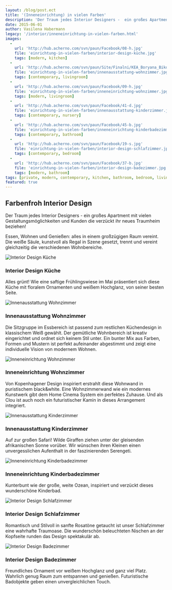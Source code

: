 ```yaml
---
layout: /blog/post.ect
title: '(Inneneinrichtung) in vielen Farben'
description: 'Der Traum jedes Interior Designers -  ein großes Apartment mit vielen Gestaltungsmöglichkeiten und Kunden die verzückt ihr neues Traumheim beziehen!'
date: 2015-06-01
author: Vasilena Habermann
legacy: '/interior/inneneinrichtung-in-vielen-farben.html'
images:
  -
    url: 'http://hub.acherno.com/svn/paun/Facebook/08-h.jpg'
    file: 'einrichtung-in-vielen-farben/interior-design-küche.jpg'
    tags: [modern, kitchen]
  -
    url: 'http://hub.acherno.com/svn/paun/Site/Finalni/KEA_Boryana_Bikova_Hol_FINAL_05a.jpg'
    file: 'einrichtung-in-vielen-farben/innenausstattung-wohnzimmer.jpg'
    tags: [contemporary, livingroom]
  -
    url: 'http://hub.acherno.com/svn/paun/Facebook/09-h.jpg'
    file: 'einrichtung-in-vielen-farben/inneneinrichtung-wohnzimmer.jpg'
    tags: [modern, livingroom]
  -
    url: 'http://hub.acherno.com/svn/paun/Facebook/41-d.jpg'
    file: 'einrichtung-in-vielen-farben/innenausstattung-kinderzimmer.jpg'
    tags: [contemporary, nursery]
  -
    url: 'http://hub.acherno.com/svn/paun/Facebook/45-b.jpg'
    file: 'einrichtung-in-vielen-farben/inneneinrichtung-kinderbadezimmer.jpg'
    tags: [contemporary, bathroom]
  -
    url: 'http://hub.acherno.com/svn/paun/Facebook/19-s.jpg'
    file: 'einrichtung-in-vielen-farben/interior-design-schlafzimmer.jpg'
    tags: [contemporary, bedroom]
  -
    url: 'http://hub.acherno.com/svn/paun/Facebook/37-b.jpg'
    file: 'einrichtung-in-vielen-farben/interior-design-badezimmer.jpg'
    tags: [modern, bathroom]
tags: [private, modern, contemporary, kitchen, bathroom, bedroom, livingroom, nursery]
featured: true
---
```

## Farbenfroh **Interior Design**
Der Traum jedes Interior Designers -  ein großes Apartment mit vielen Gestaltungsmöglichkeiten und Kunden die verzückt ihr neues Traumheim beziehen!

Essen, Wohnen und Genießen:  alles in einem großzügigen Raum vereint. Die weiße Säule, kunstvoll als Regal in Szene gesetzt, trennt und vereint  gleichzeitig die verschiedenen Wohnbereiche.

![Interior Design Küche](einrichtung-in-vielen-farben/interior-design-küche.jpg)
### Interior Design **Küche**

Alles grünt! Wie eine saftige Frühlingswiese im Mai präsentiert sich diese Küche mit floralem Ornamenten und weißem Hochglanz, von seiner besten Seite. 

![Innenausstattung Wohnzimmer](einrichtung-in-vielen-farben/innenausstattung-wohnzimmer.jpg)
### Innenausstattung **Wohnzimmer**

Die Sitzgruppe im Essbereich ist passend zum restlichen Küchendesign in klassischem Weiß gewählt. Der gemütliche Wohnbereich  ist kreativ eingerichtet und ordnet sich keinem Stil unter. Ein bunter Mix aus Farben, Formen und Mustern ist perfekt aufeinander abgestimmt und zeigt eine individuelle Vision von modernem Wohnen.

![Inneneinrichtung Wohnzimmer](einrichtung-in-vielen-farben/inneneinrichtung-wohnzimmer.jpg)
### Inneneinrichtung **Wohnzimmer**

Von Kopenhagener Design inspiriert erstrahlt diese Wohnwand in puristischem black&white. Eine Wohnzimmerwand wie ein modernes Kunstwerk gibt dem  Home Cinema System ein perfektes Zuhause. Und als Clou ist auch noch ein futuristischer Kamin in dieses Arrangement integriert. 

![Innenausstattung Kinderzimmer](einrichtung-in-vielen-farben/innenausstattung-kinderzimmer.jpg)
### Innenausstattung **Kinderzimmer**

 Auf zur großen  Safari! Wilde Giraffen ziehen unter der gleisenden afrikanischen Sonne vorüber. Wir wünschen ihren Kleinen einen unvergesslichen Aufenthalt in der faszinierenden Serengeti.

![Inneneinrichtung Kinderbadezimmer](einrichtung-in-vielen-farben/inneneinrichtung-kinderbadezimmer.jpg)
### Inneneinrichtung **Kinderbadezimmer**

Kunterbunt wie der große, weite Ozean, inspiriert und verzückt dieses wunderschöne Kinderbad.

![Interior Design Schlafzimmer](einrichtung-in-vielen-farben/interior-design-schlafzimmer.jpg)
### Interior Design **Schlafzimmer**

Romantisch und Stilvoll in sanfte Rosatöne getaucht  ist unser Schlafzimmer eine wahrhafte Traumoase. Die wunderschön beleuchteten Nischen an der Kopfseite runden das Design spektakulär ab.

![Interior Design Badezimmer](einrichtung-in-vielen-farben/interior-design-badezimmer.jpg)
### Interior Design **Badezimmer**

Freundliches Ornament vor weißem Hochglanz und ganz viel Platz. Wahrlich genug Raum zum entspannen und genießen. Futuristische Badobjekte geben einen unvergleichlichen Touch.
